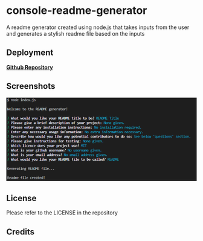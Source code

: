 # console-readme-generator
A readme generator created using node.js that takes inputs from the user and generates a stylish readme file based on the inputs

## Deployment

__[Github Repository](https://github.com/jbkennaugh/console-readme-generator)__

## Screenshots 
![](./assets/images/example-screenshot.png)


## License

Please refer to the LICENSE in the repository

## Credits